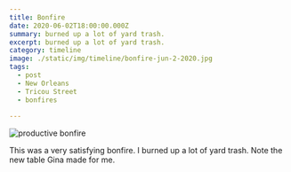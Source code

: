 ```yaml
---
title: Bonfire
date: 2020-06-02T18:00:00.000Z
summary: burned up a lot of yard trash.
excerpt: burned up a lot of yard trash.
category: timeline
image: ./static/img/timeline/bonfire-jun-2-2020.jpg
tags:
  - post
  - New Orleans
  - Tricou Street
  - bonfires
  
---
```


![productive bonfire](/static/img/timeline/bonfire-jun-2-2020.jpg "productive bonfire")

This was a very satisfying bonfire. I burned up a lot of yard trash. Note the new table Gina made for me.
